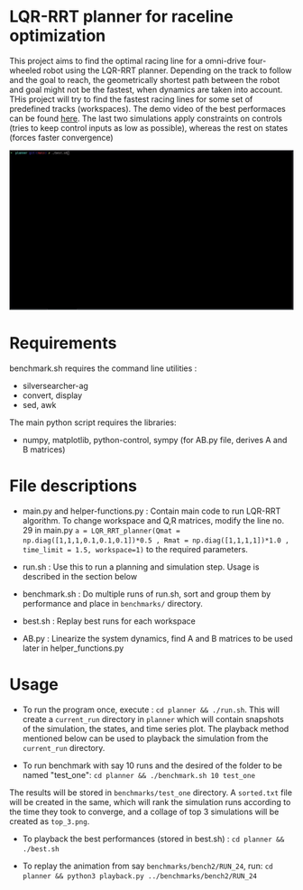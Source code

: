 # LQR-RRT planner for raceline optimization
This project aims to find the optimal racing line for a omni-drive four-wheeled robot using the LQR-RRT planner. Depending on the track to follow and the goal to reach, the geometrically shortest path between the robot and goal might not be the fastest, when dynamics are taken into account. THis project will try to find the fastest racing lines for some set of predefined tracks (workspaces). The demo video of the best performaces can be found [here](https://github.com/adityapande-1995/optimal-planner/blob/main/animations/best-runs.mp4). The last two simulations apply constraints on controls (tries to keep control inputs as low as possible), whereas the rest on states (forces faster convergence)

![Animation for best runs](https://github.com/adityapande-1995/optimal-planner/blob/main/animations/best-runs-gif.gif)

# Requirements

benchmark.sh requires the command line utilities :
- silversearcher-ag
- convert, display
- sed, awk

The main python script requires the libraries:
- numpy, matplotlib, python-control, sympy (for AB.py file, derives A and B matrices)

# File descriptions
- main.py and helper-functions.py : Contain main code to run LQR-RRT algorithm. To change workspace and Q,R matrices, modify the line no. 29 in main.py 
```a = LQR_RRT_planner(Qmat = np.diag([1,1,1,0.1,0.1,0.1])*0.5 , Rmat = np.diag([1,1,1,1])*1.0 , time_limit = 1.5, workspace=1)``` to the required parameters.

- run.sh : Use this to run a planning and simulation step. Usage is described in the section below
- benchmark.sh : Do multiple runs of run.sh, sort and group them by performance and place in ```benchmarks/``` directory.
- best.sh : Replay best runs for each workspace
- AB.py : Linearize the system dynamics, find A and B matrices to be used later in helper_functions.py

# Usage
- To run the program once, execute : 
```cd planner && ./run.sh```. This will create a ```current_run``` directory in ```planner``` which will contain snapshots of the simulation, the states, and time series plot.
The playback method mentioned below can be used to playback the simulation from the ```current_run``` directory.

- To run benchmark with say 10 runs and the desired of the folder to be named "test_one":
```cd planner && ./benchmark.sh 10 test_one```

The results will be stored in ```benchmarks/test_one``` directory. A ```sorted.txt``` file will be created in the same, which will rank the simulation runs according to the time they took to converge, and a collage of top 3 simulations will be created as ```top_3.png```.

- To playback the best performances (stored in best.sh) :
```cd planner && ./best.sh```

- To replay the animation from say ```benchmarks/bench2/RUN_24```, run:
```cd planner && python3 playback.py ../benchmarks/bench2/RUN_24```


